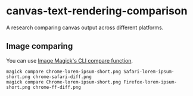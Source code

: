 # canvas-text-rendering-comparison

A research comparing canvas output across different platforms.

## Image comparing

You can use [Image Magick's CLI compare function](https://imagemagick.org/script/compare.php).

```cli
magick compare Chrome-lorem-ipsum-short.png Safari-lorem-ipsum-short.png chrome-safari-diff.png
magick compare Chrome-lorem-ipsum-short.png Firefox-lorem-ipsum-short.png chrome-ff-diff.png
```
